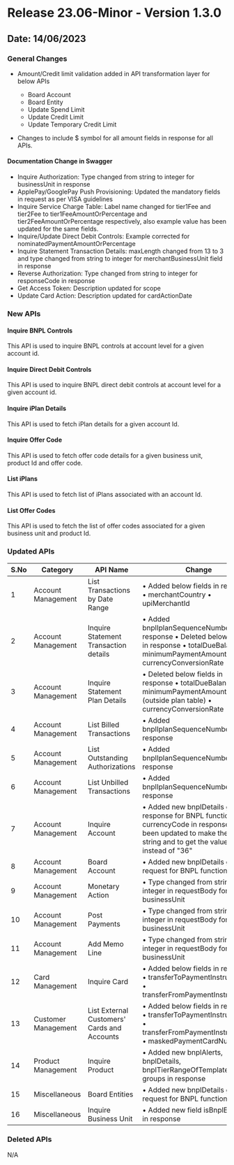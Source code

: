 # Release 23.06-Minor - Version 1.3.0

## Date: 14/06/2023

### General Changes

- Amount/Credit limit validation added in API transformation layer for below APIs
  - Board Account
  - Board Entity
  - Update Spend Limit
  - Update Credit Limit
  - Update Temporary Credit Limit

- Changes to include $ symbol for all amount fields in response for all APIs.

#### Documentation Change in Swagger

- Inquire Authorization: Type changed from string to integer for businessUnit in response
- ApplePay/GooglePay Push Provisioning: Updated the mandatory fields in request as per VISA guidelines
- Inquire Service Charge Table: Label name changed for tier1Fee and tier2Fee to tier1FeeAmountOrPercentage and tier2FeeAmountOrPercentage respectively, also example value has been updated for the same fields.
- Inquire/Update Direct Debit Controls: Example corrected for nominatedPaymentAmountOrPercentage
- Inquire Statement Transaction Details: maxLength changed from 13 to 3 and type changed from string to integer for merchantBusinessUnit field in response
- Reverse Authorization: Type changed from string to integer for responseCode in response
- Get Access Token: Description updated for scope
- Update Card Action: Description updated for cardActionDate

### New APIs

#### Inquire BNPL Controls

This API is used to inquire BNPL controls at account level for a given account id.

#### Inquire Direct Debit Controls

This API is used to inquire BNPL direct debit controls at account level for a given account id.

#### Inquire iPlan Details

This API is used to fetch iPlan details for a given account Id.

#### Inquire Offer Code

This API is used to fetch offer code details for a given business unit, product Id and offer code.

#### List iPlans

This API is used to fetch list of iPlans associated with an account Id.

#### List Offer Codes

This API is used to fetch the list of offer codes associated for a given business unit and product Id.

### Updated APIs

| S.No | Category             | API Name                               | Change                                                                                                        |
|------|----------------------|----------------------------------------|---------------------------------------------------------------------------------------------------------------|
| 1    | Account Management   | List Transactions by Date Range        | • Added below fields in response  • merchantCountry  • upiMerchantId                                                                                             |
| 2    | Account Management   | Inquire Statement Transaction details  | • Added bnplIplanSequenceNumber in response • Deleted below fields in response • totalDueBalance  • minimumPaymentAmount  • currencyConversionRate                                                                                    |
| 3    | Account Management   | Inquire Statement Plan Details         | • Deleted below fields in response • totalDueBalance  • minimumPaymentAmount (outside plan table) • currencyConversionRate                                                                                    |
| 4    | Account Management   | List Billed Transactions               | • Added bnplIplanSequenceNumber in response                                                                   |
| 5    | Account Management   | List Outstanding Authorizations        | • Added bnplIplanSequenceNumber in response                                                                   |
| 6    | Account Management   | List Unbilled Transactions             | • Added bnplIplanSequenceNumber in response                                                                   |
| 7    | Account Management   | Inquire Account                        | • Added new bnplDetails group in response for BNPL functionality  • currencyCode in response has been updated to make the type as string and to get the value "036" instead of "36"   |
| 8    | Account Management   | Board Account                          | • Added new bnplDetails group in request for BNPL functionality                                               |
| 9    | Account Management   | Monetary Action                        | • Type changed from string to integer in requestBody for businessUnit                                         |
| 10   | Account Management   | Post Payments                          | • Type changed from string to integer in requestBody for businessUnit                                         |
| 11   | Account Management   | Add Memo Line                          | • Type changed from string to integer in requestBody for businessUnit                                         |
| 12   | Card Management      | Inquire Card                           | • Added below fields in response • transferToPaymentInstrumentId  • transferFromPaymentInstrumentId                                                                           |
| 13   | Customer Management  | List External Customers' Cards and Accounts | • Added below fields in response • transferToPaymentInstrumentId  • transferFromPaymentInstrumentId  • maskedPaymentCardNumber                                                                                   |
| 14   | Product Management   | Inquire Product                        | • Added new bnplAlerts, bnplDetails, bnplTierRangeOfTemplateId groups in response                             |
| 15   | Miscellaneous        | Board Entities                         | • Added new bnplDetails group in request for BNPL functionality                                               |
| 16   | Miscellaneous        | Inquire Business Unit                  | • Added new field isBnplEnabled in response                                                                   |

### Deleted APIs

N/A
